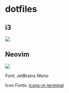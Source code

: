 # dotfiles
## i3
<img src="https://github.com/martinval11/dotfiles/blob/main/mydesktop.png">

## Neovim
<img src="https://github.com/martinval11/dotfiles/blob/main/nvim.png">

<p>Font: JetBrains Mono</p>
<p>Icon Fonts: <a href="https://github.com/sebastiencs/icons-in-terminal" target="_blank">icons-in-terminal</a></p>
